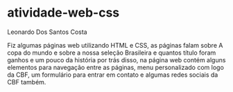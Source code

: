 # atividade-web-css

Leonardo Dos Santos Costa

Fiz algumas páginas web utilizando HTML e CSS, as páginas falam sobre A copa do mundo e sobre a nossa seleção Brasileira e quantos título foram ganhos e um pouco da história por trás disso, na página web contém alguns elementos para navegação entre as páginas, menu personalizado com logo da CBF, um formulário para entrar em contato e algumas redes sociais da CBF também.
